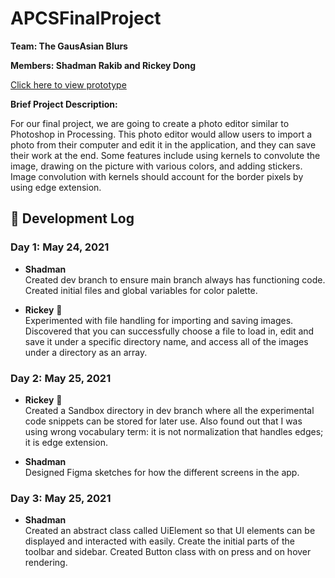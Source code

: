 # APCSFinalProject

**Team: The GausAsian Blurs**

**Members: Shadman Rakib and Rickey Dong**

[Click here to view prototype](https://docs.google.com/document/d/1v86gLCIc_fpCpbqTkr9O91Ksm-02LF-ZXFgFz6FKAlg/edit?usp=sharing)

**Brief Project Description:**

For our final project, we are going to create a photo editor similar to Photoshop in Processing. This photo editor would allow users to import a photo from their computer and edit it in the application, and they can save their work at the end. Some features include using kernels to convolute the image, drawing on the picture with various colors, and adding stickers. Image convolution with kernels should account for the border pixels by using edge extension.

## 📃 Development Log
### Day 1: May 24, 2021

- **Shadman**  
    Created dev branch to ensure main branch always has functioning code. Created initial files and global variables for color palette.
    
- **Rickey** 🎈  
    Experimented with file handling for importing and saving images. Discovered that you can successfully choose a file to load in, edit and save it under a specific directory name, and access all of the images under a directory as an array.
    
### Day 2: May 25, 2021
- **Rickey** 🎈  
    Created a Sandbox directory in dev branch where all the experimental code snippets can be stored for later use. Also found out that I was using wrong vocabulary term: it is not normalization that handles edges; it is edge extension.

- **Shadman**  
    Designed Figma sketches for how the different screens in the app.
    
### Day 3: May 25, 2021
- **Shadman**  
    Created an abstract class called UiElement so that UI elements can be displayed and interacted with easily. Create the initial parts of the toolbar and sidebar. Created Button class with on press and on hover rendering.

